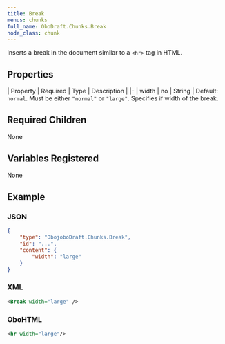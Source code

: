 ```yaml
---
title: Break
menus: chunks
full_name: OboDraft.Chunks.Break
node_class: chunk
---
```

Inserts a break in the document similar to a `<hr>` tag in HTML.

## Properties

| Property | Required | Type | Description |
|-
| width | no | String | Default: `normal`. Must be either `"normal"` or `"large"`. Specifies if width of the break.

## Required Children

None

## Variables Registered

None

## Example

### JSON

```json
{
	"type": "ObojoboDraft.Chunks.Break",
	"id": "...",
	"content": {
		"width": "large"
	}
}
```

### XML

```xml
<Break width="large" />
```

### OboHTML

```xml
<hr width="large"/>
```
